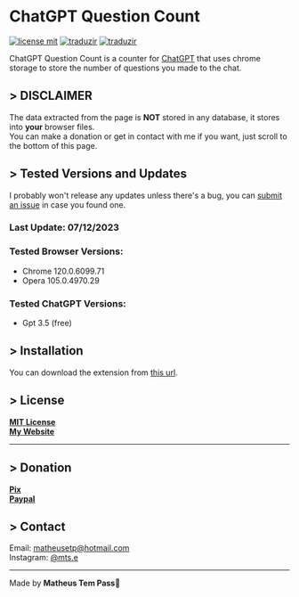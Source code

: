 # ChatGPT Question Count<br>

[![license mit](https://img.shields.io/badge/license-MIT-green)](https://github.com/euMts/chatgpt_question_count/blob/main/LICENSE) [![traduzir](https://img.shields.io/badge/Traduzir-pt--BR-brightgreen)](https://github.com/euMts/chatgpt_question_count/blob/main/README_ptBR.md) [![traduzir](https://img.shields.io/badge/Translate-en--US-blue)](https://github.com/euMts/chatgpt_question_count/blob/main/README.md)<br>

ChatGPT Question Count is a counter for [ChatGPT](https://chat.openai.com) that uses chrome storage to store the number of questions you made to the chat.<br>

## > DISCLAIMER<br>
The data extracted from the page is **NOT** stored in any database, it stores into **your** browser files.<br>
You can make a donation or get in contact with me if you want, just scroll to the bottom of this page.<br>

## > Tested Versions and Updates<br>
I probably won't release any updates unless there's a bug, you can [submit an issue](https://github.com/euMts/chatgpt_question_count/issues) in case you found one.<br>

### Last Update: 07/12/2023

### Tested Browser Versions:

- Chrome 120.0.6099.71<br>
- Opera 105.0.4970.29<br>

### Tested ChatGPT Versions:
- Gpt 3.5 (free)

## > Installation<br>
You can download the extension from [this url]().<br>

## > License<br>
**[MIT License](LICENSE.md)**<br>
**[My Website](https://www.matheus-eduardo.com.br)**<br>

---

## > Donation<br>
**[Pix](https://nubank.com.br/pagar/1cppij/yQT2VfJJLq)**<br>
**[Paypal](https://www.paypal.com/donate/?business=9JLBAMGH5985E&no_recurring=0&item_name=Thank+you%21&currency_code=USD)**<br>

## > Contact<br>
Email: matheusetp@hotmail.com<br>
Instagram: [@mts.e](https://www.instagram.com/mts.e/)<br>

---

Made by **Matheus Tem Pass**👋